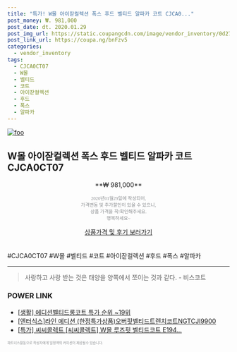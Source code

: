 ```yaml
--- 
title: "특가! W몰 아이잗컬렉션 폭스 후드 벨티드 알파카 코트 CJCA0..." 
post_money: ₩. 981,000 
post_date: dt. 2020.01.29 
post_img_url: https://static.coupangcdn.com/image/vendor_inventory/0d27/2c840885b61c49ea050e49c1ddb3f81521f583222ea1b15e282299ba2bdf.jpg 
post_link_url: https://coupa.ng/bnFzv5 
categories: 
  - vendor_inventory 
tags: 
  - CJCA0CT07 
  - W몰 
  - 벨티드 
  - 코트 
  - 아이잗컬렉션 
  - 후드 
  - 폭스 
  - 알파카 
--- 
```

[![foo](https://static.coupangcdn.com/image/vendor_inventory/0d27/2c840885b61c49ea050e49c1ddb3f81521f583222ea1b15e282299ba2bdf.jpg)](https://coupa.ng/bnFzv5) 

## W몰 아이잗컬렉션 폭스 후드 벨티드 알파카 코트 CJCA0CT07 
<p style="text-align: center;">**₩ 981,000**</p> 
<p style="text-align: center;"><span style="color: #898c8f; font-family: Georgia,Times,serif; font-size: 0.75em;">2020년01월29일에 작성되어, <br>가격변동 및 추가할인이 있을 수 있으니,<br> 상품 가격을 꼭!확인해주세요.<br>행복하세요~</span> 
</p>	 
<div markdown="0" style="text-align: center;"><a href="https://coupa.ng/bnFzv5" class="btn btn--success">상품가격 및 후기 보러가기</a></div> 
<br><br> 
  #CJCA0CT07 #W몰 #벨티드 #코트 #아이잗컬렉션 #후드 #폭스 #알파카 
<hr> 

> 사랑하고 사랑 받는 것은 태양을 양쪽에서 쪼이는 것과 같다. - 비스코트 


### POWER LINK

* <a href="https://blog.naver.com/sakai111/221786270242" target="_blank"> [생활] 에디션벨티드롱코트 특가 순위 ~19위</a>
* <a href="https://blog.naver.com/santokki14/221786929096" target="_blank">[엔터식스]라인 에디션 (한정특가상품)오버핏벨티드트렌치코트NGTCJI9900</a>
* <a href="https://blog.naver.com/an0733/221786425688" target="_blank">[특가] 씨씨콜렉트 [씨씨콜렉트] W몰 루즈핏 벨티드코트 E194...</a>

<span style="color: #898c8f; font-family: Georgia,Times,serif; font-size: 0.55em;">파트너스활동으로 작성자에게 일정액의 커미션이 제공될수 있습니다.</span> 
